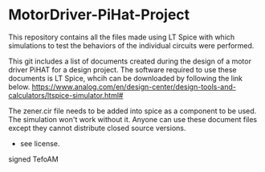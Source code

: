 # MotorDriver-PiHat-Project
This repository contains all the files made using LT Spice with which simulations to test the behaviors of the individual circuits were performed.

This git includes a list of documents created during the design of a motor driver PiHAT for a design project.
The software required to use these documents is LT Spice, whcih can be downloaded by following the link below.
https://www.analog.com/en/design-center/design-tools-and-calculators/ltspice-simulator.html# 

The zener.cir file needs to be added into spice as a component to be used. The simulation won't work without it.
Anyone can use these document files except they cannot distribute closed source versions.
- see license.

signed TefoAM
